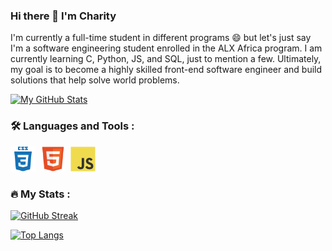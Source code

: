 ### Hi there 👋 I'm Charity




I'm currently a full-time student in different programs 😄 but let's just say I'm a software engineering student enrolled in the ALX Africa program. I am currently learning C, Python, JS, and SQL, just to mention a few. Ultimately, my goal is to become a highly skilled front-end software engineer and build solutions that help solve world problems.

[![My GitHub Stats](https://github-readme-stats.vercel.app/api/?username=Cnnb01&count_private=true&theme=synthwavet&showicons=true)]()




### :hammer_and_wrench: Languages and Tools :
<div>
 
 <img src="https://github.com/devicons/devicon/blob/master/icons/css3/css3-plain-wordmark.svg"  title="CSS3" alt="CSS" width="40" height="40"/>&nbsp;
  <img src="https://github.com/devicons/devicon/blob/master/icons/html5/html5-original.svg" title="HTML5" alt="HTML" width="40" height="40"/>&nbsp;
  <img src="https://github.com/devicons/devicon/blob/master/icons/javascript/javascript-original.svg" title="JavaScript" alt="JavaScript" width="40" height="40"/>&nbsp;

 
</div>

### :fire: My Stats :

[![GitHub Streak](http://github-readme-streak-stats.herokuapp.com?user=Cnnb01&theme=dark&background=000000)](https://git.io/streak-stats)

[![Top Langs](https://github-readme-stats.vercel.app/api/top-langs/?username=Cnnb01&layout=compact&theme=vision-friendly-dark)](https://github.com/anuraghazra/github-readme-stats)
